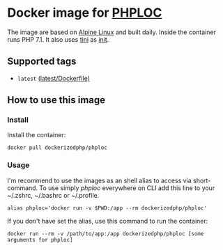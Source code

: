 # Docker image for [PHPLOC](https://github.com/sebastianbergmann/phploc)

The image are based on [Alpine Linux](https://alpinelinux.org/) and built daily.
Inside the container runs PHP 7.1. It also uses [tini](https://github.com/krallin/tini) as [init](https://en.wikipedia.org/wiki/Init).

## Supported tags

- `latest` [(latest/Dockerfile)](https://github.com/dockerized-php/phploc/blob/master/Dockerfile)

## How to use this image

### Install

Install the container:

```
docker pull dockerizedphp/phploc
```

### Usage

I'm recommend to use the images as an shell alias to access via short-command.
To use simply *phploc* everywhere on CLI add this line to your ~/.zshrc, ~/.bashrc or ~/.profile.

```
alias phploc='docker run -v $PWD:/app --rm dockerizedphp/phploc'
```

If you don't have set the alias, use this command to run the container: 

```
docker run --rm -v /path/to/app:/app dockerizedphp/phploc [some arguments for phploc]
```
